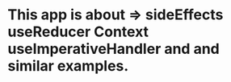 # This app is about => sideEffects useReducer Context useImperativeHandler and and similar examples.
